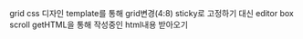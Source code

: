 grid css 디자인
template를 통해 grid변경(4:8)
sticky로 고정하기 대신 editor box scroll
getHTML을 통해 작성중인 html내용 받아오기
